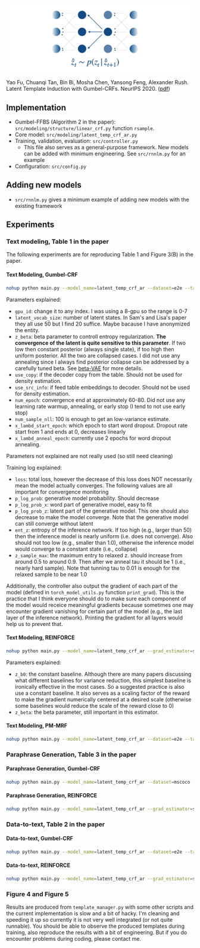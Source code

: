 ![title](img/model_github.png)

Yao Fu, Chuanqi Tan, Bin Bi, Mosha Chen, Yansong Feng, Alexander Rush. Latent Template Induction with Gumbel-CRFs. NeurIPS 2020. ([pdf](https://github.com/FranxYao/Gumbel-CRF/blob/main/doc/gumbel_crf_camera_ready.pdf))

## Implementation 
* Gumbel-FFBS (Algorithm 2 in the paper): `src/modeling/structure/linear_crf.py` function `rsample`.
* Core model: `src/modeling/latent_temp_crf_ar.py`
* Training, validation, evaluation: `src/controller.py`
  * This file also serves as a general-purpose framework. New models can be added with minimum engineering. See `src/rnnlm.py` for an example
* Configuration: `src/config.py`

## Adding new models
* `src/rnnlm.py` gives a minimum example of adding new models with the existing framework

## Experiments

### Text modeling, Table 1 in the paper 

The following experiments are for reproducing Table 1 and Figure 3(B) in the paper. 

#### Text Modeling, Gumbel-CRF

```bash
nohup python main.py --model_name=latent_temp_crf_ar --dataset=e2e --task=density --model_version=1.0.3.1 --gpu_id=6 --latent_vocab_size=20 --z_beta=1e-3 --z_overlap_logits=False --use_copy=False --use_src_info=False --num_epoch=60 --validate_start_epoch=0 --num_sample_nll=100 --x_lambd_start_epoch=10 --x_lambd_anneal_epoch=2 --batch_size_train=100 --inspect_grad=False --inspect_model=True  > ../log/latent_temp_crf_ar.1.0.3.1  2>&1 & tail -f ../log/latent_temp_crf_ar.1.0.3.1
```

Parameters explained:
* `gpu_id`: change it to any index. I was using a 8-gpu so the range is 0-7
* `latent_vocab_size`: number of latent states. In Sam's and Lisa's paper they all use 50 but I find 20 suffice. Maybe bacause I have anonymized the entity. 
* `z_beta`: beta parameter to controll entropy regularization. **The convergence of the latent is quite sensitive to this parameter**. If two low then constant posterior (always single state), if too high then uniform posterior. All the two are collapsed cases. I did not use any annealing since I always find posterior collapse can be addressed by a carefully tuned beta. See [beta-VAE](https://openreview.net/forum?id=Sy2fzU9gl) for more details. 
* `use_copy`: if the decoder copy from the table. Should not be used for density estimation. 
* `use_src_info`: if feed table embeddings to decoder. Should not be used for density estimation.
* `num_epoch`: convergence end at approximately 60-80. Did not use any learning rate warmup, annealing, or early stop (I tend to not use early stop)
* `num_sample_nll`: 100 is enough to get an low-variance estimate.
* `x_lambd_start_epoch`: which epoch to start word dropout. Dropout rate start from 1 and ends at 0, decreases linearly
* `x_lambd_anneal_epoch`: currently use 2 epochs for word dropout annealing. 

Parameters not explained are not really used (so still need cleaning)

Training log explained:
* `loss`: total loss, however the decrease of this loss does NOT necessarily mean the model actually converges. The following values are all important for convergence monitoring
* `p_log_prob`: generative model probability. Should decrease
* `p_log_prob_x`: word part of generative model, easy to fit
* `p_log_prob_z`: latent part of the generative model. This one should also decrease to make the model converge. Note that the generative model can still converge without latent
* `ent_z`: entropy of the inference network. If too high (e.g., larger than 50) then the inference model is nearly uniform (i.e. does not converge). Also should not too low (e.g., smaller than 1.0), otherwise the inference model would converge to a constant state (i.e., collapse)
* `z_sample_max`: the maximum entry to relaxed z. should increase from around 0.5 to around 0.9. Then after we anneal tau it should be 1 (i.e., nearly hard sample). Note that tunning tau to 0.01 is enough for the relaxed sample to be near 1.0

Additionally, the controller also output the gradient of each part of the model (defined in `torch_model_utils.py` function `print_grad`). This is the practice that I think everyone should do to make sure each component of the model would receice meaningful gradients because sometimes one may encounter gradient vanishing for certain part of the model (e.g., the last layer of the inference network). Printing the gradient for all layers would help us to prevent that. 

#### Text Modeling, REINFORCE

```bash
nohup python main.py --model_name=latent_temp_crf_ar --grad_estimator=score_func --dataset=e2e --task=density --model_version=2.0.0.1 --gpu_id=2 --latent_vocab_size=20 --z_beta=1.05 --z_gamma=0 --z_b0=0.1 --z_overlap_logits=False --use_copy=False --use_src_info=False --num_epoch=60 --validate_start_epoch=0 --batch_size_train=100 --num_sample_nll=100 --x_lambd_start_epoch=10 --x_lambd_anneal_epoch=2 > ../log/latent_temp_crf_ar.2.0.0.1  2>&1 & tail -f ../log/latent_temp_crf_ar.2.0.0.1
```

Parameters explained:
* `z_b0`: the constant baseline. Although there are many papers discussing what different baselines for variance reduction, this simplest baseline is ironically effective in the most cases. So a suggested practice is also use a constant baseline. It also serves as a scaling factor of the reward to make the gradient numerically centered at a desired scale (otherwise some baselines would reduce the scale of the reward close to 0)
* `z_beta`: the beta parameter, still important in this estimator.  

#### Text Modeling, PM-MRF

```bash
nohup python main.py --model_name=latent_temp_crf_ar --dataset=e2e --task=density --model_version=1.5.0.0 --gpu_id=5 --latent_vocab_size=20 --z_beta=1e-3 --z_sample_method=pm --z_overlap_logits=False --use_copy=False --use_src_info=False --num_epoch=60 --validate_start_epoch=0 --num_sample_nll=100 --tau_anneal_epoch=60 --x_lambd_start_epoch=10 --x_lambd_anneal_epoch=2 --batch_size_train=100 --inspect_grad=False --inspect_model=True  > ../log/latent_temp_crf_ar.1.5.0.0  2>&1 & tail -f ../log/latent_temp_crf_ar.1.5.0.0
```

### Paraphrase Generation, Table 3 in the paper 


#### Paraphrase Generation, Gumbel-CRF
```bash
nohup python main.py --model_name=latent_temp_crf_ar --dataset=mscoco --task=generation --model_version=1.3.1.0 --gpu_id=0 --latent_vocab_size=50 --z_beta=1e-3 --z_overlap_logits=False --use_copy=True --use_src_info=True --num_epoch=40 --validate_start_epoch=0 --validation_criteria=b2 --num_sample_nll=100 --x_lambd_start_epoch=0 --x_lambd_anneal_epoch=10 --batch_size_train=100 --batch_size_eval=100 --inspect_grad=False --inspect_model=True --write_full_predictions=True > ../log/latent_temp_crf_ar.1.3.1.0  2>&1 & tail -f ../log/latent_temp_crf_ar.1.3.1.0
```

#### Paraphrase Generation, REINFORCE
```bash
nohup python main.py --model_name=latent_temp_crf_ar --grad_estimator=score_func --dataset=mscoco --task=generation --model_version=2.5.0.0 --gpu_id=4 --latent_vocab_size=50 --z_beta=1.05 --z_gamma=0 --z_b0=0.1 --use_copy=True --use_src_info=True --num_epoch=40 --validate_start_epoch=0 --batch_size_train=100 --num_sample_nll=100 --x_lambd_start_epoch=10 --x_lambd_anneal_epoch=2 --validation_criteria=b4 --test_validate=true > ../log/latent_temp_crf_ar.2.5.0.0  2>&1 & tail -f ../log/latent_temp_crf_ar.2.5.0.0
```
### Data-to-text, Table 2 in the paper


#### Data-to-text, Gumbel-CRF
```bash
nohup python main.py --model_name=latent_temp_crf_ar --dataset=e2e --task=generation --model_version=1.2.0.1 --gpu_id=4 --latent_vocab_size=20 --z_beta=1e-3 --z_overlap_logits=False --use_copy=True --use_src_info=True --num_epoch=80 --validate_start_epoch=0 --validation_criteria=b2 --num_sample_nll=100 --x_lambd_start_epoch=0 --x_lambd_anneal_epoch=10 --batch_size_train=100 --inspect_grad=False --inspect_model=True --write_full_predictions=True --test_validate > ../log/latent_temp_crf_ar.1.2.0.1  2>&1 & tail -f ../log/latent_temp_crf_ar.1.2.0.1
```

#### Data-to-text, REINFORCE
```bash
nohup python main.py --model_name=latent_temp_crf_ar --grad_estimator=score_func --dataset=e2e --task=generation --model_version=2.2.0.1 --gpu_id=6 --latent_vocab_size=20 --z_beta=1.05 --z_gamma=0 --z_b0=0.1 --z_overlap_logits=False --use_copy=True --use_src_info=True --num_epoch=80 --validate_start_epoch=0 --validation_criteria=b4 --batch_size_train=100 --num_sample_nll=100 --x_lambd_start_epoch=0 --x_lambd_anneal_epoch=10 > ../log/latent_temp_crf_ar.2.2.0.1  2>&1 & tail -f ../log/latent_temp_crf_ar.2.2.0.1
```

### Figure 4 and Figure 5 
Results are produced from `template_manager.py` with some other scripts and the current implementation is slow and a bit of hacky. 
I'm cleaning and speeding it up so currently it is not very well integrated (or not quite runnable). 
You should be able to observe the produced templates during training, also reproduce the results with a bit of engineering.
But if you do encounter problems during coding, please contact me. 